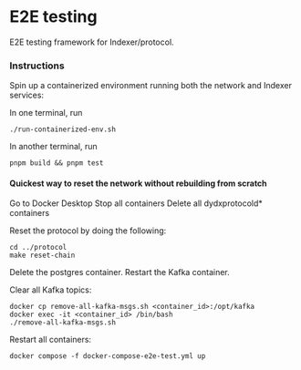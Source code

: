 # E2E testing

E2E testing framework for Indexer/protocol.

### Instructions

Spin up a containerized environment running both the network and Indexer services:

In one terminal, run

```
./run-containerized-env.sh
```

In another terminal, run
```
pnpm build && pnpm test
```

#### Quickest way to reset the network without rebuilding from scratch

Go to Docker Desktop
Stop all containers
Delete all dydxprotocold* containers

Reset the protocol by doing the following:
```
cd ../protocol
make reset-chain
```

Delete the postgres container.
Restart the Kafka container.

Clear all Kafka topics:
```
docker cp remove-all-kafka-msgs.sh <container_id>:/opt/kafka
docker exec -it <container_id> /bin/bash
./remove-all-kafka-msgs.sh
```

Restart all containers:
```
docker compose -f docker-compose-e2e-test.yml up
```
